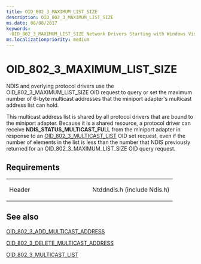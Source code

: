 ```yaml
---
title: OID_802_3_MAXIMUM_LIST_SIZE
description: OID_802_3_MAXIMUM_LIST_SIZE
ms.date: 08/08/2017
keywords: 
 -OID_802_3_MAXIMUM_LIST_SIZE Network Drivers Starting with Windows Vista
ms.localizationpriority: medium
---
```


# OID\_802\_3\_MAXIMUM\_LIST\_SIZE





NDIS and overlying protocol drivers use the OID\_802\_3\_MAXIMUM\_LIST\_SIZE OID request to query or set the maximum number of 6-byte multicast addresses that the miniport adapter's multicast address list can hold.

This multicast address list is shared by all protocol drivers that are bound to the miniport adapter. Because it is a shared resource, a protocol driver can receive **NDIS\_STATUS\_MULTICAST\_FULL** from the miniport adapter in response to an [OID\_802\_3\_MULTICAST\_LIST](oid-802-3-multicast-list.md) OID set request, even if the number of elements in the list is less than the number that NDIS previously returned for an OID\_802\_3\_MAXIMUM\_LIST\_SIZE OID query request.

Requirements
------------

<table>
<colgroup>
<col width="50%" />
<col width="50%" />
</colgroup>
<tbody>
<tr class="odd">
<td><p>Header</p></td>
<td>Ntddndis.h (include Ndis.h)</td>
</tr>
</tbody>
</table>

## See also


[OID\_802\_3\_ADD\_MULTICAST\_ADDRESS](oid-802-3-add-multicast-address.md)

[OID\_802\_3\_DELETE\_MULTICAST\_ADDRESS](oid-802-3-delete-multicast-address.md)

[OID\_802\_3\_MULTICAST\_LIST](oid-802-3-multicast-list.md)

 

 




